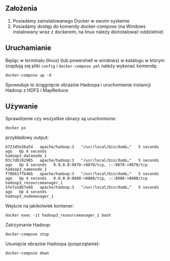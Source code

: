 ## Założenia

1. Posiadamy zainstalowanego Docker w swoim systemie
2. Posiadamy dostęp do komendy docker-compose (na Windows instalowany wraz z dockerem, na linux należy doinstalować oddzielnie)

## Uruchamianie

Będąc w terminalu (linux) (lub powershell w windows) w katalogu w którym znajdują się pliki `config` i `docker-compose.yml` należy wykonać komendę:
```shell
docker-compose up -d
```

Spowoduje to ściągnięcie obrazów Hadoopa i uruchomienie instancji Hadoop z HDFS i MapReduce

## Używanie

Sprawdzenie czy wszystkie obrazy są uruchomione:

```shell
docker ps
```

przykładowy output:

```text
b723d5e36a54   apache/hadoop:3   "/usr/local/bin/dumb…"   5 seconds ago   Up 4 seconds                                               hadoop3_datanode_1
03c7d6192985   apache/hadoop:3   "/usr/local/bin/dumb…"   5 seconds ago   Up 4 seconds   0.0.0.0:9870->9870/tcp, :::9870->9870/tcp   hadoop3_namenode_1
f70bb1ffb4bb   apache/hadoop:3   "/usr/local/bin/dumb…"   5 seconds ago   Up 4 seconds   0.0.0.0:8088->8088/tcp, :::8088->8088/tcp   hadoop3_resourcemanager_1
5fe7a18b7e68   apache/hadoop:3   "/usr/local/bin/dumb…"   5 seconds ago   Up 4 seconds                                               hadoop3_nodemanager_1
```

Wejście na jakikolwiek kontener:

```shell
docker exec -it hadoop3_resourcemanager_1 bash
```

Zatrzymanie Hadoop:

```shell
docker-compose stop
```

Usunięcie obrazów Hadoopa (posprzątanie):

```shell
docker-compose down
```


